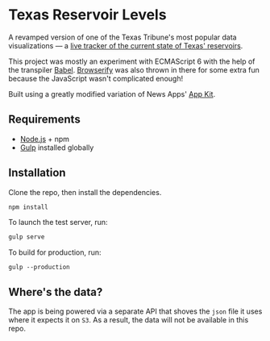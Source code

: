# Texas Reservoir Levels

A revamped version of one of the Texas Tribune's most popular data visualizations &mdash; a [live tracker of the current state of Texas' reservoirs](http://apps.texastribune.org/reservoirs/).

This project was mostly an experiment with ECMAScript 6 with the help of the transpiler [Babel](https://babeljs.io/). [Browserify](http://browserify.org/) was also thrown in there for some extra fun because the JavaScript wasn't complicated enough!

Built using a greatly modified variation of News Apps' [App Kit](https://github.com/texastribune/newsapps-app-kit).

## Requirements

- [Node.js](https://nodejs.org/) + npm
- [Gulp](http://gulpjs.com/) installed globally

## Installation

Clone the repo, then install the dependencies.

```sh
npm install
```

To launch the test server, run:

```sh
gulp serve
```

To build for production, run:

```
gulp --production
```

## Where's the data?

The app is being powered via a separate API that shoves the `json` file it uses where it expects it on `S3`. As a result, the data will not be available in this repo.
